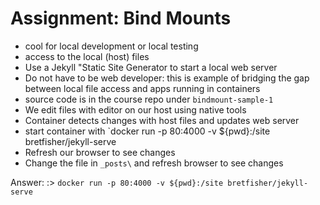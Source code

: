 # Assignment: Bind Mounts

- cool for local development or local testing
- access to the local (host) files
- Use a Jekyll "Static Site Generator to start a local web server
- Do not have to be web developer: this is example of bridging the gap between local file access and apps running in containers
- source code is in the course repo under `bindmount-sample-1`
- We edit files with editor on our host using native tools
- Container detects changes with host files and updates web server
- start container with `docker run -p 80:4000 -v ${pwd}:/site bretfisher/jekyll-serve
- Refresh our browser to see changes
- Change the file in `_posts\` and refresh browser to see changes

Answer: :>
`docker run -p 80:4000 -v ${pwd}:/site bretfisher/jekyll-serve`
